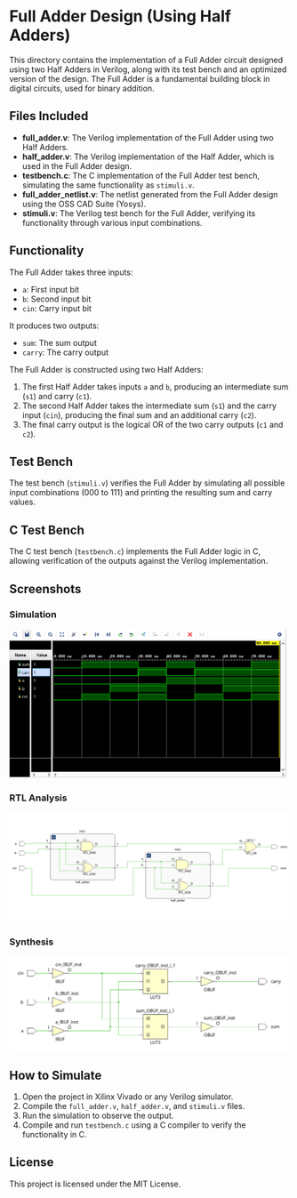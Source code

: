 # Full Adder Design (Using Half Adders)

This directory contains the implementation of a Full Adder circuit designed using two Half Adders in Verilog, along with its test bench and an optimized version of the design. The Full Adder is a fundamental building block in digital circuits, used for binary addition.

## Files Included

- **full_adder.v**: The Verilog implementation of the Full Adder using two Half Adders.
- **half_adder.v**: The Verilog implementation of the Half Adder, which is used in the Full Adder design.
- **testbench.c**: The C implementation of the Full Adder test bench, simulating the same functionality as `stimuli.v`.
- **full_adder_netlist.v**: The netlist generated from the Full Adder design using the OSS CAD Suite (Yosys).
- **stimuli.v**: The Verilog test bench for the Full Adder, verifying its functionality through various input combinations.

## Functionality

The Full Adder takes three inputs:
- `a`: First input bit
- `b`: Second input bit
- `cin`: Carry input bit

It produces two outputs:
- `sum`: The sum output
- `carry`: The carry output

The Full Adder is constructed using two Half Adders:
1. The first Half Adder takes inputs `a` and `b`, producing an intermediate sum (`s1`) and carry (`c1`).
2. The second Half Adder takes the intermediate sum (`s1`) and the carry input (`cin`), producing the final sum and an additional carry (`c2`).
3. The final carry output is the logical OR of the two carry outputs (`c1` and `c2`).

## Test Bench

The test bench (`stimuli.v`) verifies the Full Adder by simulating all possible input combinations (000 to 111) and printing the resulting sum and carry values.

## C Test Bench

The C test bench (`testbench.c`) implements the Full Adder logic in C, allowing verification of the outputs against the Verilog implementation.

## Screenshots

### Simulation

![Simulation Schematic](screenshots/HA_sim.png)

### RTL Analysis

![RTL Analysis Schematic](screenshots/HA_rtl.png)

### Synthesis

![Synthesis Schematic](screenshots/HA_synthesis.png)

## How to Simulate

1. Open the project in Xilinx Vivado or any Verilog simulator.
2. Compile the `full_adder.v`, `half_adder.v`, and `stimuli.v` files.
3. Run the simulation to observe the output.
4. Compile and run `testbench.c` using a C compiler to verify the functionality in C.

## License

This project is licensed under the MIT License.
